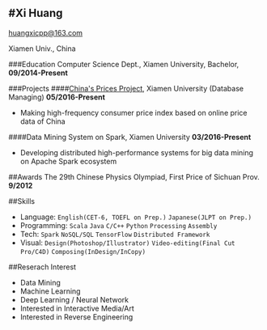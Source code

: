 #Xi Huang
---
huangxicpp@163.com

Xiamen Univ., China

###Education
Computer Science Dept., Xiamen University, Bachelor, **09/2014-Present**

###Projects
####[China's Prices Project](www.xmucpp.com), Xiamen University (Database Managing)
**05/2016-Present** 
- Making high-frequency consumer price index based on online price data of China

####Data Mining System on Spark, Xiamen University
**03/2016-Present** 
- Developing distributed high-performance systems for big data mining on Apache Spark ecosystem

##Awards
The 29th Chinese Physics Olympiad, First Price of Sichuan Prov. **9/2012**

##Skills
- Language: `English(CET-6, TOEFL on Prep.)` `Japanese(JLPT on Prep.)`
- Programming: `Scala` `Java` `C/C++` `Python` `Processing` `Assembly`
- Tech: `Spark` `NoSQL/SQL` `TensorFlow` `Distributed Framework`
- Visual: `Design(Photoshop/Illustrator)` `Video-editing(Final Cut Pro/C4D)` `Composing(InDesign/InCopy)`

##Reserach Interest
- Data Mining
- Machine Learning
- Deep Learning / Neural Network
- Interested in Interactive Media/Art
- Interested in Reverse Engineering
